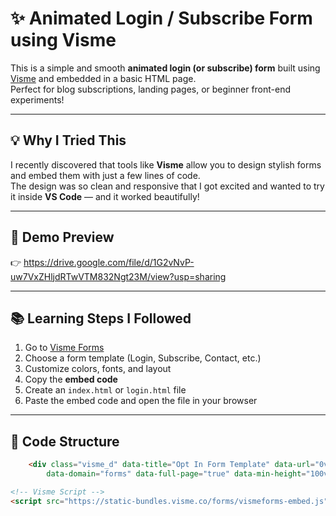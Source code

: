 # ✨ Animated Login / Subscribe Form using Visme

This is a simple and smooth **animated login (or subscribe) form** built using [Visme](https://www.visme.co/forms/) and embedded in a basic HTML page.  
Perfect for blog subscriptions, landing pages, or beginner front-end experiments!

---

## 💡 Why I Tried This

I recently discovered that tools like **Visme** allow you to design stylish forms and embed them with just a few lines of code.  
The design was so clean and responsive that I got excited and wanted to try it inside **VS Code** — and it worked beautifully!

---

## 🚀 Demo Preview

👉 https://drive.google.com/file/d/1G2vNvP-uw7VxZHljdRTwVTM832Ngt23M/view?usp=sharing

---

## 📚 Learning Steps I Followed

1. Go to [Visme Forms](https://www.visme.co/forms/)
2. Choose a form template (Login, Subscribe, Contact, etc.)
3. Customize colors, fonts, and layout
4. Copy the **embed code**
5. Create an `index.html` or `login.html` file
6. Paste the embed code and open the file in your browser

---

## 🧾 Code Structure

```html
    <div class="visme_d" data-title="Opt In Form Template" data-url="0vm4mnxr-untitled-project?fullPage=true"
        data-domain="forms" data-full-page="true" data-min-height="100vh" data-form-id="138768"></div>

<!-- Visme Script -->
<script src="https://static-bundles.visme.co/forms/vismeforms-embed.js"></script>
